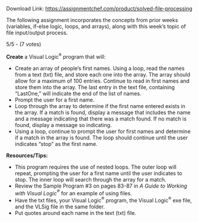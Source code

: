 Download Link: https://assignmentchef.com/product/solved-file-processing
<br>
<p class="title">The following assignment incorporates the concepts from prior weeks (variables, if-else logic, loops, and arrays), along with this week’s topic of file input/output process.

5/5 - (7 votes)

<strong>Create</strong> a Visual Logic<sup>®</sup> program that will:

<ul>

 <li>Create an array of people’s first names. Using a loop, read the names from a text (txt) file, and store each one into the array. The array should allow for a maximum of 100 entries. Continue to read in first names and store them into the array. The last entry in the text file, containing “LastOne,” will indicate the end of the list of names.</li>

 <li>Prompt the user for a first name.</li>

 <li>Loop through the array to determine if the first name entered exists in the array. If a match is found, display a message that includes the name and a message indicating that there was a match found. If no match is found, display a message so indicating.</li>

 <li>Using a loop, continue to prompt the user for first names and determine if a match in the array is found. The loop should continue until the user indicates “stop” as the first name.</li>

</ul>

<strong>Resources/Tips:</strong>

<ul>

 <li>This program requires the use of nested loops. The outer loop will repeat, prompting the user for a first name until the user indicates to stop. The inner loop will search through the array for a match.</li>

 <li>Review the Sample Program #3 on pages 83-87 in <em>A Guide to Working with Visual Logic</em><em><sup>®</sup></em> for an example of using files.</li>

 <li>Have the txt files, your Visual Logic<sup>®</sup> program, the Visual Logic<sup>®</sup> exe file, and the VLSig file in the same folder.</li>

 <li>Put quotes around each name in the text (txt) file.</li>